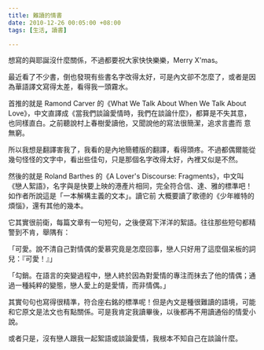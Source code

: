 ```yaml
---
title: 難讀的情書
date: 2010-12-26 00:05:00 +08:00
tags: [生活, 讀書]

---
```


 想寫的與耶誕沒什麼關係，不過都要祝大家快快樂樂，Merry X'mas。  
  
 最近看了不少書，倒也發現有些書名字改得太好，可是內文卻不怎麼了，或者是因為華語譯文寫得太差，看得我一頭霧水。  
  
 首推的就是 Ramond Carver 的《What We Talk About When We Talk About Love》，中文直譯成《當我們談論愛情時，我們在談論什麼》，都算是不失其意，也同樣直白。之前聽說村上春樹愛讀他，又聞說他的寫法很簡潔，追求言盡而 意無窮。  
  
 所以我想是翻譯害我了，我看的是內地簡體版的翻譯，看得頭疼。不過都偶爾能從幾句怪怪的文字中，看出些佳句，只是那個名字改得太好，內裡又似是不然。  
  
 然後的就是 Roland Barthes 的《A Lover's Discourse: Fragments》，中文叫《戀人絮語》，名字與是快要上映的港產片相同，完全符合信、達、雅的標準吧！如作者所說這是「一本解構主義的文本」。讀它前 大概要讀了歌德的《少年維特的煩惱》，還有其他的幾本。  
  
 它其實很前衛，每篇文章有一句短句，之後便寫下洋洋的絮語。往往那些短句都精警到不肯，舉隅有：  
  
 「可愛。說不清自己對情偶的愛慕究竟是怎麼回事，戀人只好用了這麼個呆板的詞兒：『可愛！』」  
  
 「勾銷。在語言的突變過程中，戀人終於因為對愛情的專注而抹去了他的情偶；通過一種純粹的變態，戀人愛上的是愛情，而非情偶。」  
  
 其實句句也寫得很精準，符合座右銘的標準呢！但是內文是種很難讀的語境，可能和它原文是法文也有點關係。可是我肯定我讀畢後，以後都再不用讀通俗的情愛小說。  
  
 或者只是，沒有戀人跟我一起絮語或談論愛情，我根本不知自己在談論什麼。
